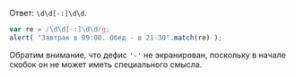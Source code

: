 Ответ: <code class="pattern">\d\d[-:]\d\d</code>.

```js run
var re = /\d\d[-:]\d\d/g;
alert( "Завтрак в 09:00. Обед - в 21-30".match(re) );
```

Обратим внимание, что дефис <code class="pattern">'-'</code> не экранирован, поскольку в начале скобок он не может иметь специального смысла.
